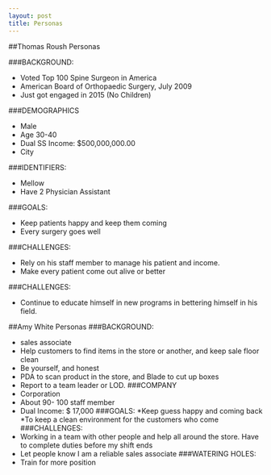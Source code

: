 ```yaml
---
layout: post
title: Personas
---
```


##Thomas Roush Personas


###BACKGROUND:
* Voted Top 100 Spine Surgeon in America
* American Board of Orthopaedic Surgery, July 2009
* Just got engaged in 2015 (No Children)

###DEMOGRAPHICS
* Male
* Age 30-40
* Dual SS Income: $500,000,000.00
* City
	
###IDENTIFIERS:
* Mellow
* Have 2 Physician Assistant

###GOALS:
* Keep patients happy and keep them coming
* Every surgery goes well

###CHALLENGES:
* Rely on his staff member to manage his patient and income. 
* Make every patient come out alive or better

###CHALLENGES:
 * Continue to educate himself in new programs in bettering himself in his field. 
 

##Amy White Personas
###BACKGROUND:
* sales associate
* Help customers to find items in the store or another, and  keep sale floor clean 
* Be yourself, and  honest
* PDA to scan product in the store, and  Blade to cut up boxes 
* Report to a team leader or LOD.
###COMPANY
* Corporation  
* About 90- 100 staff member 
* Dual Income: $ 17,000
###GOALS:
*Keep guess happy and coming back
*To keep a clean environment for the customers who come
###CHALLENGES:
* Working in a team with other people and help all around the store. Have to complete duties before my shift ends  
* Let people know I am a reliable sales associate 
###WATERING HOLES:
* Train for more position 


